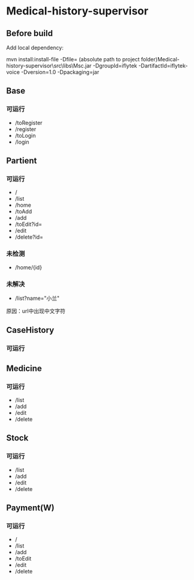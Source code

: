 # Medical-history-supervisor
## Before build
Add local dependency: 

mvn install:install-file -Dfile= (absolute path to project folder)Medical-history-supervisor\src\libs\Msc.jar -DgroupId=iflytek -DartifactId=iflytek-voice -Dversion=1.0 -Dpackaging=jar

## Base

### 可运行

- /toRegister
- /register
- /toLogin
- /login

## Partient

### 可运行

- /
- /list
- /home
- /toAdd
- /add
- /toEdit?id=
- /edit
- /delete?id=

### 未检测

- /home/{id}

### 未解决

- /list?name="小兰"

原因：url中出现中文字符



## CaseHistory

### 可运行





## Medicine

### 可运行

- /list
- /add
- /edit
- /delete



## Stock

### 可运行

- /list
- /add
- /edit
- /delete



## Payment(W)

### 可运行

- /
- /list
- /add
- /toEdit
- /edit
- /delete

